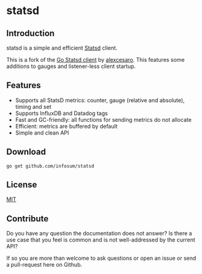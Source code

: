 # statsd

## Introduction

statsd is a simple and efficient [Statsd](https://github.com/etsy/statsd)
client.

This is a fork of the [Go Statsd client](https://github.com/alexcesaro/statsd) by [alexcesaro](https://github.com/alexcesaro).
This features some additions to gauges and listener-less client startup.

## Features

- Supports all StatsD metrics: counter, gauge (relative and absolute), timing and set
- Supports InfluxDB and Datadog tags
- Fast and GC-friendly: all functions for sending metrics do not allocate
- Efficient: metrics are buffered by default
- Simple and clean API

## Download

    go get github.com/infosum/statsd

## License

[MIT](LICENSE)


## Contribute

Do you have any question the documentation does not answer? Is there a use case
that you feel is common and is not well-addressed by the current API?

If so you are more than welcome to ask questions or open an issue or send a pull-request here on Github.

